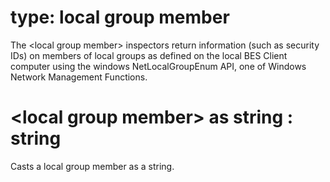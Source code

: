 # type: local group member

The &lt;local group member&gt; inspectors return information (such as security IDs) on members of local groups as defined on the local BES Client computer using the windows NetLocalGroupEnum API, one of Windows Network Management Functions.

# &lt;local group member&gt; as string : string

Casts a local group member as a string.
